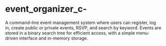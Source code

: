 # event_organizer_c-
A command-line event management system where users can register, log in, create public or private events, RSVP, and search by keyword. Events are stored in a binary search tree for efficient access, with a simple menu-driven interface and in-memory storage.
